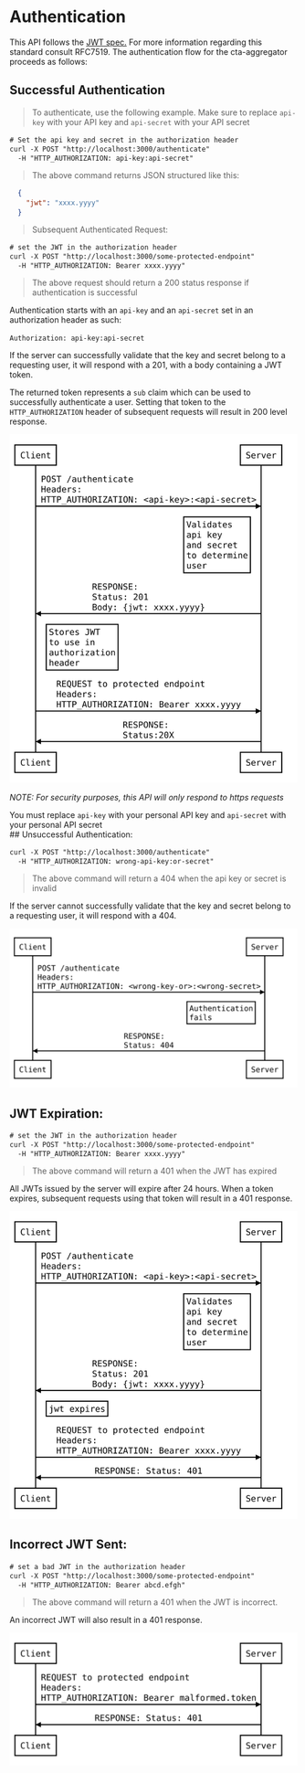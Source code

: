 # Authentication
This API follows the [JWT spec.](https://tools.ietf.org/html/rfc7519) For more information regarding this standard consult RFC7519.
The authentication flow for the cta-aggregator proceeds as follows:
## Successful Authentication
> To authenticate, use the following example.
> Make sure to replace `api-key` with your API key and `api-secret` with your API secret

```shell
# Set the api key and secret in the authorization header
curl -X POST "http://localhost:3000/authenticate"
  -H "HTTP_AUTHORIZATION: api-key:api-secret"
```

> The above command returns JSON structured like this:

```json
  {
    "jwt": "xxxx.yyyy"
  }
```

> Subsequent Authenticated Request:

```shell
# set the JWT in the authorization header
curl -X POST "http://localhost:3000/some-protected-endpoint"
  -H "HTTP_AUTHORIZATION: Bearer xxxx.yyyy"
```

> The above request should return a 200 status response if authentication is successful

Authentication starts with an `api-key` and an `api-secret` set in an authorization header as such:

`Authorization: api-key:api-secret`

If the server can successfully validate that the key and secret belong to a requesting user, it will respond with a 201, with a body containing a JWT token.

The returned token represents a `sub` claim which can be used to successfully authenticate a user. Setting that token to the `HTTP_AUTHORIZATION` header of subsequent requests will result in 200 level response.

![Successful Authentication](images/successful_auth.svg "successful authentication ladder diagram")

*NOTE: For security purposes, this API will only respond to https requests*

<aside class="notice">
You must replace <code>api-key</code> with your personal API key and <code>api-secret</code> with your personal API secret
</aside>
## Unsuccessful Authentication:

```shell
curl -X POST "http://localhost:3000/authenticate"
  -H "HTTP_AUTHORIZATION: wrong-api-key:or-secret"
```
> The above command will return a 404 when the api key or secret is invalid

If the server cannot successfully validate that the key and secret belong to a requesting user, it will respond with a 404.

![Unsuccessful Authentication](images/unsuccessful_auth.svg "unsuccessful authentication ladder diagram")
## JWT Expiration:

```shell
# set the JWT in the authorization header
curl -X POST "http://localhost:3000/some-protected-endpoint"
  -H "HTTP_AUTHORIZATION: Bearer xxxx.yyyy"
```
> The above command will return a 401 when the JWT has expired

All JWTs issued by the server will expire after 24 hours. When a token expires, subsequent requests using that token will result in a 401 response.

![JWT Expires](images/jwt_expires.svg "expired jwt ladder diagram")
## Incorrect JWT Sent:

```shell
# set a bad JWT in the authorization header
curl -X POST "http://localhost:3000/some-protected-endpoint"
  -H "HTTP_AUTHORIZATION: Bearer abcd.efgh"
```
> The above command will return a 401 when the JWT is incorrect.

An incorrect JWT will also result in a 401 response.

![Bad JWT](images/bad_jwt.svg "bad jwt ladder diagram")
